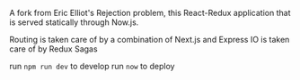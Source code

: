 A fork from Eric Elliot's Rejection problem, this React-Redux application that is served statically through Now.js.

Routing is taken care of by a combination of Next.js and Express
IO is taken care of by Redux Sagas


run `npm run dev` to develop
run `now` to deploy
